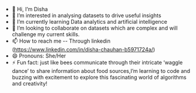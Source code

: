 - 👋 Hi, I’m Disha
- 👀 I’m interested in analysing datasets to drive useful insights
- 🌱 I’m currently learning Data analytics and artificial intelligence
- 💞️ I’m looking to collaborate on datasets which are complex and will challenge my current skills.
- 📫 How to reach me -- Through linkedin (https://www.linkedin.com/in/disha-chauhan-b5971724a/)
- 😄 Pronouns: She/Her
- ⚡ Fun fact: just like bees communicate through their intricate ‘waggle dance’ to share information about food sources,I’m learning to code and buzzing with excitement to explore this fascinating world of algorithms and creativity!

<!---
Disha1608/Disha1608 is a ✨ special ✨ repository because its `README.md` (this file) appears on your GitHub profile.
You can click the Preview link to take a look at your changes.
--->
